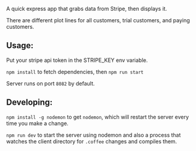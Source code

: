 A quick express app that grabs data from Stripe, then displays it.

There are different plot lines for all customers, trial customers, and paying customers.

## Usage:
Put your stripe api token in the STRIPE_KEY env variable.

`npm install` to fetch dependencies, then `npm run start`

Server runs on port `8082` by default.

## Developing:
`npm install -g nodemon` to get `nodemon`, which will restart the server every time you make a change.

`npm run dev` to start the server using nodemon and also a process that watches the client directory for `.coffee` changes and compiles them.
